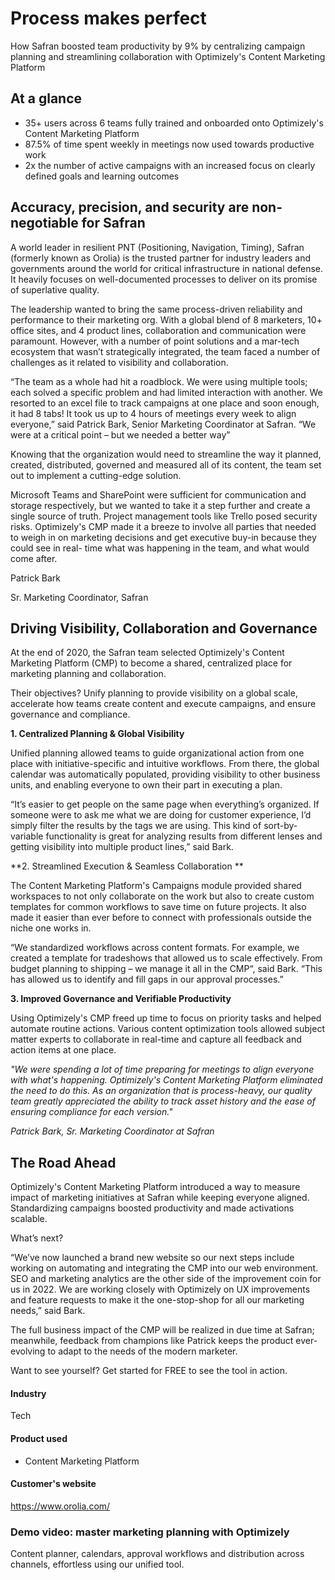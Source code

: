 # Process makes perfect

How Safran boosted team productivity by 9% by centralizing campaign planning and
streamlining collaboration with Optimizely's Content Marketing Platform

## At a glance

- 35+ users across 6 teams fully trained and onboarded onto Optimizely's Content Marketing Platform
- 87.5% of time spent weekly in meetings now used towards productive work
- 2x the number of active campaigns with an increased focus on clearly defined goals and learning outcomes

## Accuracy, precision, and security are non-negotiable for Safran

A world leader in resilient PNT (Positioning, Navigation, Timing), Safran
(formerly known as Orolia) is the trusted partner for industry leaders and
governments around the world for critical infrastructure in national defense. It
heavily focuses on well-documented processes to deliver on its promise of
superlative quality.

The leadership wanted to bring the same process-driven reliability and
performance to their marketing org. With a global blend of 8 marketers, 10+
office sites, and 4 product lines, collaboration and communication were
paramount. However, with a number of point solutions and a mar-tech ecosystem
that wasn’t strategically integrated, the team faced a number of challenges as
it related to visibility and collaboration.

“The team as a whole had hit a roadblock. We were using multiple tools; each
solved a specific problem and had limited interaction with another. We resorted
to an excel file to track campaigns at one place and soon enough, it had 8 tabs!
It took us up to 4 hours of meetings every week to align everyone,” said Patrick
Bark, Senior Marketing Coordinator at Safran. “We were at a critical point – but
we needed a better way”

Knowing that the organization would need to streamline the way it planned,
created, distributed, governed and measured all of its content, the team set out
to implement a cutting-edge solution.

Microsoft Teams and SharePoint were sufficient for communication and storage
respectively, but we wanted to take it a step further and create a single source
of truth. Project management tools like Trello posed security risks.
Optimizely's CMP made it a breeze to involve all parties that needed to weigh in
on marketing decisions and get executive buy-in because they could see in real-
time what was happening in the team, and what would come after.

Patrick Bark

Sr. Marketing Coordinator, Safran

## Driving Visibility, Collaboration and Governance

At the end of 2020, the Safran team selected Optimizely's Content Marketing
Platform (CMP) to become a shared, centralized place for marketing planning and
collaboration.

Their objectives? Unify planning to provide visibility on a global scale,
accelerate how teams create content and execute campaigns, and ensure governance
and compliance.

**1. Centralized Planning & Global Visibility**

Unified planning allowed teams to guide organizational action from one place
with initiative-specific and intuitive workflows. From there, the global
calendar was automatically populated, providing visibility to other business
units, and enabling everyone to own their part in executing a plan.

“It’s easier to get people on the same page when everything’s organized. If
someone were to ask me what we are doing for customer experience, I’d simply
filter the results by the tags we are using. This kind of sort-by-variable
functionality is great for analyzing results from different lenses and getting
visibility into multiple product lines,” said Bark.

**2. Streamlined Execution & Seamless Collaboration **

The Content Marketing Platform's Campaigns module provided shared workspaces to
not only collaborate on the work but also to create custom templates for common
workflows to save time on future projects. It also made it easier than ever
before to connect with professionals outside the niche one works in.

“We standardized workflows across content formats. For example, we created a
template for tradeshows that allowed us to scale effectively. From budget
planning to shipping – we manage it all in the CMP“, said Bark. “This has
allowed us to identify and fill gaps in our approval processes.”

**3. Improved Governance and Verifiable Productivity**

Using Optimizely's CMP freed up time to focus on priority tasks and helped
automate routine actions. Various content optimization tools allowed subject
matter experts to collaborate in real-time and capture all feedback and action
items at one place.

_"We were spending a lot of time preparing for meetings to align everyone with
what's happening. Optimizely's Content Marketing Platform eliminated the need to
do this. As an organization that is process-heavy, our quality team greatly
appreciated the ability to track asset history and the ease of ensuring
compliance for each version."_

_Patrick Bark, Sr. Marketing Coordinator at Safran_

## The Road Ahead

Optimizely's Content Marketing Platform introduced a way to measure impact of
marketing initiatives at Safran while keeping everyone aligned. Standardizing
campaigns boosted productivity and made activations scalable.

What’s next?

“We’ve now launched a brand new website so our next steps include working on
automating and integrating the CMP into our web environment. SEO and marketing
analytics are the other side of the improvement coin for us in 2022. We are
working closely with Optimizely on UX improvements and feature requests to make
it the one-stop-shop for all our marketing needs,” said Bark.

The full business impact of the CMP will be realized in due time at Safran;
meanwhile, feedback from champions like Patrick keeps the product ever-evolving
to adapt to the needs of the modern marketer.

Want to see yourself? Get started for FREE to see the tool in action.

#### Industry

Tech

#### Product used

- Content Marketing Platform

#### Customer's website

https://www.orolia.com/

### Demo video: master marketing planning with Optimizely

Content planner, calendars, approval workflows and distribution across channels,
effortless using our unified tool.
